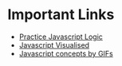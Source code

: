 # Important Links

- [Practice Javascript Logic](http://teachertrek.in/#/js-logic-building)
- [Javascript Visualised](https://www.youtube.com/@theavocoder/videos)
- [Javascript concepts by GIFs](https://www.linkedin.com/feed/update/urn:li:activity:7300416805972389889/)
